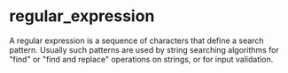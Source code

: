 # regular_expression
A regular expression is a sequence of characters that define a search pattern. Usually such patterns are used by string searching algorithms for "find" or "find and replace" operations on strings, or for input validation.
